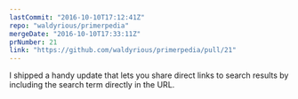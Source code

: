 ```yaml
---
lastCommit: "2016-10-10T17:12:41Z"
repo: "waldyrious/primerpedia"
mergeDate: "2016-10-10T17:33:11Z"
prNumber: 21
link: "https://github.com/waldyrious/primerpedia/pull/21"
---
```


I shipped a handy update that lets you share direct links to search results by including the search term directly in the URL.